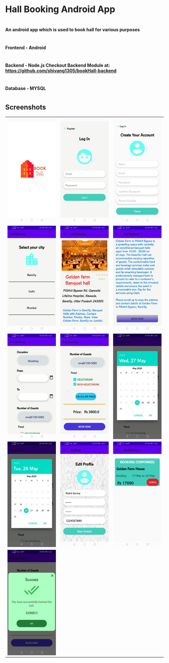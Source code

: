 # Hall Booking Android App
#
#
**An android app which is used to book hall for various purposes**
#
**Frontend - Android**
#
**Backend - Node.js Checkout Backend Module at: https://github.com/shivang1305/bookHall-backend** 
#
**Database - MYSQL**
#
#
## Screenshots

<table>
  <tr>
    <td><img src="https://github.com/shivang1305/bookHall-android/blob/master/Screenshots/Splash.jpeg"></td>
    <td><img src="https://github.com/shivang1305/bookHall-android/blob/master/Screenshots/Login.jpeg"></td>
    <td><img src="https://github.com/shivang1305/bookHall-android/blob/master/Screenshots/signup.jpeg"></td>
  </tr>
    <tr>
    <td><img src="https://github.com/shivang1305/bookHall-android/blob/master/Screenshots/City.jpeg"></td>
    <td><img src="https://github.com/shivang1305/bookHall-android/blob/master/Screenshots/Hall.jpeg"></td>
    <td><img src="https://github.com/shivang1305/bookHall-android/blob/master/Screenshots/Hall2.jpeg"></td>
  </tr>
  <tr>
    <td><img src="https://github.com/shivang1305/bookHall-android/blob/master/Screenshots/Booking1.jpeg"></td>
    <td><img src="https://github.com/shivang1305/bookHall-android/blob/master/Screenshots/Booking.jpeg"></td>
    <td><img src="https://github.com/shivang1305/bookHall-android/blob/master/Screenshots/StartDate.jpeg"></td>
  </tr>
  <tr>
    <td><img src="https://github.com/shivang1305/bookHall-android/blob/master/Screenshots/EndDate.jpeg"></td>
    <td><img src="https://github.com/shivang1305/bookHall-android/blob/master/Screenshots/Update.jpeg"></td>
    <td><img src="https://github.com/shivang1305/bookHall-android/blob/master/Screenshots/Receipt.jpeg"></td>
  </tr>
  <tr>
    <td><img src="https://github.com/shivang1305/bookHall-android/blob/master/Screenshots/SuccessDailog.jpeg"></td>
  </tr>
</table>
